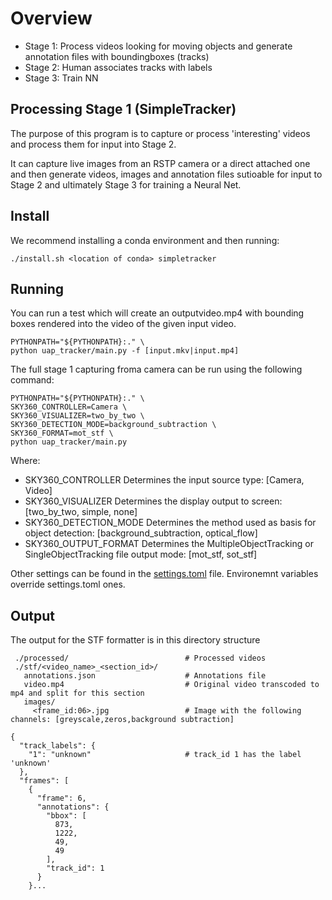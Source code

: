 # Overview

* Stage 1: Process videos looking for moving objects and generate annotation files with boundingboxes (tracks)
* Stage 2: Human associates tracks with labels
* Stage 3: Train NN

## Processing Stage 1 (SimpleTracker)

The purpose of this program is to capture or process 'interesting' videos and process them for input into Stage 2.

It can capture live images from an RSTP camera or a direct attached one and then generate videos, images and annotation files sutioable for input to Stage 2 and ultimately Stage 3 for training a Neural Net.

## Install

We recommend installing a conda environment and then running:

```./install.sh <location of conda> simpletracker```

## Running

You can run a test which will create an outputvideo.mp4 with bounding boxes rendered into the video of the given input video.

```
PYTHONPATH="${PYTHONPATH}:." \
python uap_tracker/main.py -f [input.mkv|input.mp4]
```

The full stage 1 capturing froma camera can be run using the following command:

```
PYTHONPATH="${PYTHONPATH}:." \
SKY360_CONTROLLER=Camera \
SKY360_VISUALIZER=two_by_two \
SKY360_DETECTION_MODE=background_subtraction \
SKY360_FORMAT=mot_stf \
python uap_tracker/main.py
```

Where:

* SKY360_CONTROLLER Determines the input source type: \[Camera, Video\] 
* SKY360_VISUALIZER Determines the display output to screen: [two_by_two, simple, none] 
* SKY360_DETECTION_MODE Determines the method used as basis for object detection: [background_subtraction, optical_flow] 
* SKY360_OUTPUT_FORMAT Determines the MultipleObjectTracking or SingleObjectTracking file output mode: [mot_stf, sot_stf] 

Other settings can be found in the [settings.toml](https://github.com/Sky360-Repository/simpletracker/blob/master/settings.toml) file. Environemnt variables override settings.toml ones.

## Output

The output for the STF formatter is in this directory structure

```
 ./processed/                          # Processed videos
 ./stf/<video_name>_<section_id>/
   annotations.json                    # Annotations file
   video.mp4                           # Original video transcoded to mp4 and split for this section
   images/       
     <frame_id:06>.jpg                 # Image with the following channels: [greyscale,zeros,background subtraction]
```

```
{
  "track_labels": {
    "1": "unknown"                     # track_id 1 has the label 'unknown'
  },
  "frames": [
    {
      "frame": 6,
      "annotations": {
        "bbox": [
          873,
          1222,
          49,
          49
        ],
        "track_id": 1
      }
    }...
```
